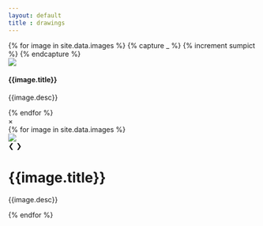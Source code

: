 ```yaml
---
layout: default
title : drawings
---
```

<div class="gallery">
	{% for image in site.data.images %}
	{% capture _ %}
	{% increment sumpict %} 
	{% endcapture %}
	<div class="example" onclick="openModal();currentSlide({{sumpict}})" cursor>
      <image class="content" src="{{image.image_path}}"></image>
      <div class="exampleInfo">
        <div class="info1">
            <h4>{{image.title}}</h4>
          <p>{{image.desc}}</p>
        </div>
      </div>
    </div>
    {% endfor %}
</div>     

<div id="myModal" class="modal" >
  <span class="close cursor" onclick="closeModal()">&times;</span>
  <div class="modal-content">
	{% for image in site.data.images %}
   <div class="mySlides">
    <div class="image-container">
      <image class="content" src="{{image.image_path}}"></image>
           <div class="menu-control">
        <a class="prev" onclick="plusSlides(-1)">&#10094;</a>
        <a class="next" onclick="plusSlides(1)">&#10095;</a>
       </div>
    </div>
    <div class="caption-container">
      <div>
        <h1>{{image.title}}</h1>
          <p>{{image.desc}}</p>
      </div>
      </div>
    </div>
      {% endfor %}

  </div>
</div>

<script>
function openModal() {
  document.getElementById("myModal").style.display = "flex";
}

function closeModal() {
  document.getElementById("myModal").style.display = "none";
}

var modal = document.getElementById('myModal');

window.onclick = function(event) {
  if (event.target == modal) {
    modal.style.display = "none";
  }
}

var slideIndex = 1;
showSlides(slideIndex);

function plusSlides(n) {
  showSlides(slideIndex += n);
}

function currentSlide(n) {
  showSlides(slideIndex = n);
}

function showSlides(n) {
  var i;
  var slides = document.getElementsByClassName("mySlides");
  var dots = document.getElementsByClassName("demo");
  var captionText = document.getElementById("caption");
  if (n > slides.length) {slideIndex = 1}
  if (n < 1) {slideIndex = slides.length}
  for (i = 0; i < slides.length; i++) {
      slides[i].style.display = "none";
  }
  for (i = 0; i < dots.length; i++) {
      dots[i].className = dots[i].className.replace(" active", "");
  }
  slides[slideIndex-1].style.display = "flex";
  dots[slideIndex-1].className += " active";
  captionText.innerHTML = dots[slideIndex-1].alt;
}
</script>
